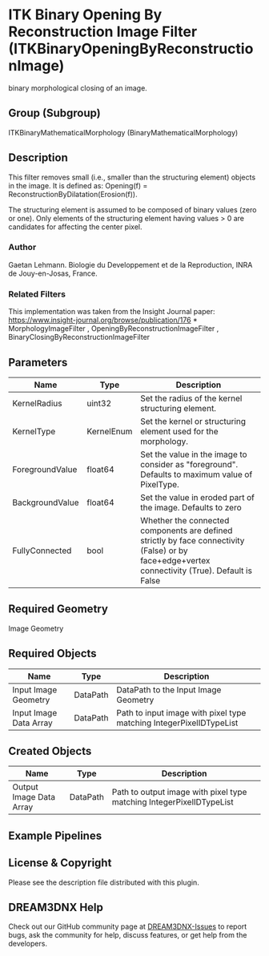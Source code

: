# ITK Binary Opening By Reconstruction Image Filter (ITKBinaryOpeningByReconstructionImage)

binary morphological closing of an image.

## Group (Subgroup)

ITKBinaryMathematicalMorphology (BinaryMathematicalMorphology)

## Description

This filter removes small (i.e., smaller than the structuring element) objects in the image. It is defined as: Opening(f) = ReconstructionByDilatation(Erosion(f)).

The structuring element is assumed to be composed of binary values (zero or one). Only elements of the structuring element having values > 0 are candidates for affecting the center pixel.

### Author

 Gaetan Lehmann. Biologie du Developpement et de la Reproduction, INRA de Jouy-en-Josas, France.

### Related Filters



This implementation was taken from the Insight Journal paper: https://www.insight-journal.org/browse/publication/176 * MorphologyImageFilter , OpeningByReconstructionImageFilter , BinaryClosingByReconstructionImageFilter

## Parameters

| Name | Type | Description |
|------|------|-------------|
| KernelRadius | uint32 | Set the radius of the kernel structuring element. |
| KernelType | KernelEnum | Set the kernel or structuring element used for the morphology. |
| ForegroundValue | float64 | Set the value in the image to consider as "foreground". Defaults to maximum value of PixelType. |
| BackgroundValue | float64 | Set the value in eroded part of the image. Defaults to zero |
| FullyConnected | bool | Whether the connected components are defined strictly by face connectivity (False) or by face+edge+vertex connectivity (True). Default is False |

## Required Geometry

Image Geometry

## Required Objects

| Name |Type | Description |
|-----|------|-------------|
| Input Image Geometry | DataPath | DataPath to the Input Image Geometry |
| Input Image Data Array | DataPath | Path to input image with pixel type matching IntegerPixelIDTypeList |

## Created Objects

| Name |Type | Description |
|-----|------|-------------|
| Output Image Data Array | DataPath | Path to output image with pixel type matching IntegerPixelIDTypeList |

## Example Pipelines


## License & Copyright

Please see the description file distributed with this plugin.


## DREAM3DNX Help

Check out our GitHub community page at [DREAM3DNX-Issues](https://github.com/BlueQuartzSoftware/DREAM3DNX-Issues) to report bugs, ask the community for help, discuss features, or get help from the developers.


